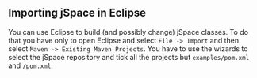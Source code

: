 ## Importing jSpace in Eclipse
You can use Eclipse to build (and possibly change) jSpace classes. To do that you have only to open Eclipse and select ```File -> Import``` and then select ```Maven -> Existing Maven Projects```. You have to use the wizards to select the jSpace repository and tick all the projects but ```examples/pom.xml``` and ```/pom.xml```.

